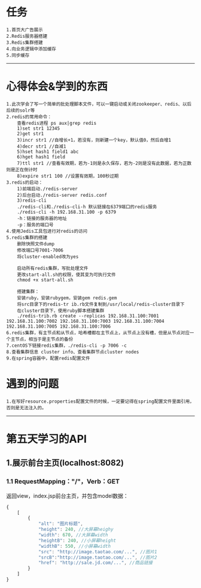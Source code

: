 # 任务
	1.首页大广告展示
	2.Redis服务器搭建
	3.Redis集群搭建
	4.向业务逻辑中添加缓存
	5.同步缓存
		
------

# 心得体会&学到的东西
	1.此次学会了写一个简单的批处理脚本文件，可以一键启动或关闭zookeeper、redis、以后后续的solr等
	2.redis的常用命令：
		查看redis进程 ps aux|grep redis
		1)set str1 12345
		2)get str1
		3)incr str1 //自增长+1，若没有，则新建一个key，默认值0，然后自增1
		4)decr str1 //自减1
		5)hset hash1 field1 abc
		6)hget hash1 field
		7)ttl str1 //查看有效期，若为-1则是永久保存，若为-2则是没有此数据，若为正数则是正在倒计时
		8)expire str1 100 //设置有效期，100秒过期
	3.redis的启动：
		1)前端启动./redis-server
		2)后台启动./redis-server redis.conf
		3)redis-cli
		./redis-cli和./redis-cli-h 默认链接在6379端口的redis服务
		./redis-cli -h 192.168.31.100 -p 6379
		-h：链接的服务器的地址
		-p：服务的端口号
	4.使用Jedis工具包进行对redis的访问
	5.redis集群的搭建
		删除快照文件dump
		修改端口号7001-7006
		将cluster-enabled改为yes

		启动所有redis集群，写批处理文件
		更改start-all.sh的权限，使其变为可执行文件
		chmod +x start-all.sh 
		
		搭建集群：
		安装ruby，安装rubygem，安装gem redis.gem
		将src目录下的redis-tr ib.rb文件复制到/usr/local/redis-cluster目录下
		在cluster目录下，使用ruby脚本搭建集群
		./redis-trib.rb create --replicas 192.168.31.100:7001 192.168.31.100:7002 192.168.31.100:7003 192.168.31.100:7004 192.168.31.100:7005 192.168.31.100:7006
	6.redis集群，有主节点和从节点，哈希槽都在主节点上，从节点上没有槽，但是从节点对应一个主节点，相当于是主节点的备份
	7.centOS下链接redis集群，./redis-cli -p 7006 -c
	8.查看集群信息 cluster info、查看集群节点cluster nodes
	9.在spring容器中，配置redis配置文件
	
# 遇到的问题
	1.在写好resource.properties配置文件的时候，一定要记得在spring配置文件里面引用，否则是无法注入的。
	
----

第五天学习的API
=====
##  1.展示前台主页(localhost:8082)
### 1.1 RequestMapping："/"，Verb：GET
返回view，index.jsp前台主页，并包含model数据：
```javascript
{
	[
	    {
		    "alt": "图片标题",
		    "height": 240, //大屏幕heighy
		    "width": 670, //大屏幕width
	        "heightB": 240, //小屏幕height
	        "widthB": 550, //小屏幕width
		    "src": "http://image.taotao.com/...", //图片1
	        "srcB":"http://image.taotao.com/...", //图片2
	        "href": "http://sale.jd.com/...", //商品链接
		}
	]
}
```